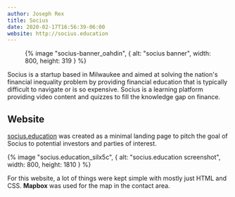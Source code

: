 ```yaml
---
author: Joseph Rex
title: Socius
date: 2020-02-17T16:56:39-06:00
website: http://socius.education
---
```


<figure>
{% image "socius-banner_oahdin", { alt: "socius banner", width: 800, height: 319 } %}
</figure>

Socius is a startup based in Milwaukee and aimed at solving the nation's financial inequality
problem by providing financial education that is typically difficult to navigate or is so
expensive. Socius is a learning platform providing video content and quizzes to fill the
knowledge gap on finance.
<!--more-->

## Website
[socius.education](http://socius.education) was created as a minimal landing page to pitch the goal of
Socius to potential investors and parties of interest.

{% image "socius.education_silx5c", { alt: "socius.education screenshot", width: 800, height: 1810 } %}

For this website, a lot of things were kept simple with mostly just HTML and CSS. **Mapbox** was used for the map in
the contact area.
